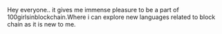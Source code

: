 Hey everyone.. it gives me immense pleasure to be a part of 100girlsinblockchain.Where i can explore new languages related to block chain as it is new to me.

